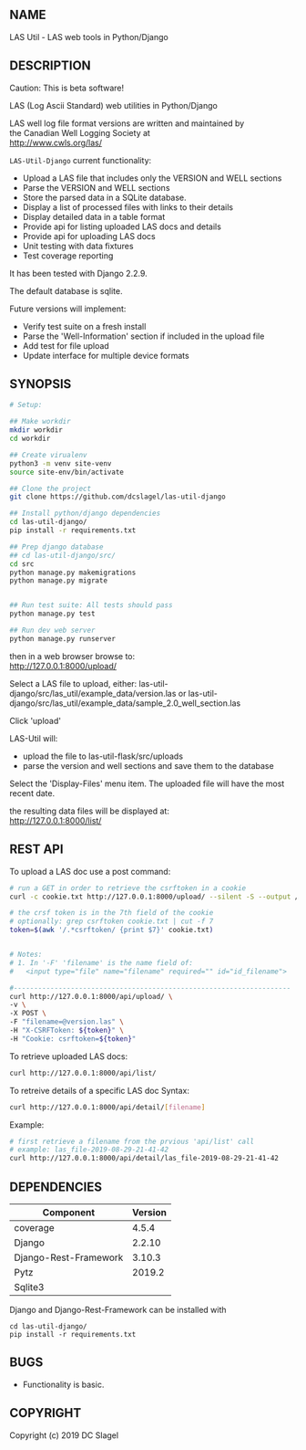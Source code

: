 NAME
----

LAS Util - LAS web tools in Python/Django


DESCRIPTION
-----------
Caution: This is beta software!

LAS (Log Ascii Standard) web utilities in Python/Django

LAS well log file format versions are written and maintained by    
the Canadian Well Logging Society at      
http://www.cwls.org/las/

`LAS-Util-Django` current functionality:
- Upload a LAS file that includes only the VERSION and WELL sections
- Parse the VERSION and WELL sections
- Store the parsed data in a SQLite database.
- Display a list of processed files with links to their details
- Display detailed data in a table format
- Provide api for listing uploaded LAS docs and details
- Provide api for uploading LAS docs
- Unit testing with data fixtures
- Test coverage reporting

It has been tested with Django 2.2.9.

The default database is sqlite.

Future versions will implement:
- Verify test suite on a fresh install
- Parse the 'Well-Information' section if included in the upload file
- Add test for file upload
- Update interface for multiple device formats


SYNOPSIS
--------

  ```bash
  # Setup:

  ## Make workdir
  mkdir workdir
  cd workdir

  ## Create virualenv
  python3 -m venv site-venv
  source site-env/bin/activate

  ## Clone the project
  git clone https://github.com/dcslagel/las-util-django

  ## Install python/django dependencies
  cd las-util-django/
  pip install -r requirements.txt

  ## Prep django database
  ## cd las-util-django/src/
  cd src
  python manage.py makemigrations
  python manage.py migrate


  ## Run test suite: All tests should pass
  python manage.py test

  ## Run dev web server
  python manage.py runserver
  ```

  then in a web browser browse to:  
  http://127.0.0.1:8000/upload/

  Select a LAS file to upload, either:
  las-util-django/src/las_util/example_data/version.las
  or
  las-util-django/src/las_util/example_data/sample_2.0_well_section.las

  Click 'upload'    

  LAS-Util will:
  - upload the file to las-util-flask/src/uploads
  - parse the version and well sections and save them to the database

Select the 'Display-Files' menu item. The uploaded file will have the most recent date.

  the resulting data files will be displayed at:  
  http://127.0.0.1:8000/list/

REST API
--------

To upload a LAS doc use a post command:
```bash
# run a GET in order to retrieve the csrftoken in a cookie
curl -c cookie.txt http://127.0.0.1:8000/upload/ --silent -S --output /dev/null

# the crsf token is in the 7th field of the cookie
# optionally: grep csrftoken cookie.txt | cut -f 7
token=$(awk '/.*csrftoken/ {print $7}' cookie.txt)


# Notes:
# 1. In '-F' 'filename' is the name field of: 
#   <input type="file" name="filename" required="" id="id_filename">

#--------------------------------------------------------------------
curl http://127.0.0.1:8000/api/upload/ \
-v \
-X POST \
-F "filename=@version.las" \
-H "X-CSRFToken: ${token}" \
-H "Cookie: csrftoken=${token}"
```

To retrieve uploaded LAS docs:
```bash
curl http://127.0.0.1:8000/api/list/
```

To retreive details of a specific LAS doc 
Syntax:    
```bash
curl http://127.0.0.1:8000/api/detail/[filename]    
```

Example:     
```bash
# first retrieve a filename from the prvious 'api/list' call
# example: las_file-2019-08-29-21-41-42
curl http://127.0.0.1:8000/api/detail/las_file-2019-08-29-21-41-42
```


DEPENDENCIES
------------

| Component | Version |  
|-----------|---------|
| coverage              | 4.5.4  | 
| Django                | 2.2.10 | 
| Django-Rest-Framework | 3.10.3 | 
| Pytz                  | 2019.2 | 
| Sqlite3               | |

Django and Django-Rest-Framework can be installed with
```
cd las-util-django/
pip install -r requirements.txt
```

BUGS
----

- Functionality is basic.


COPYRIGHT
------

Copyright (c) 2019 DC Slagel
